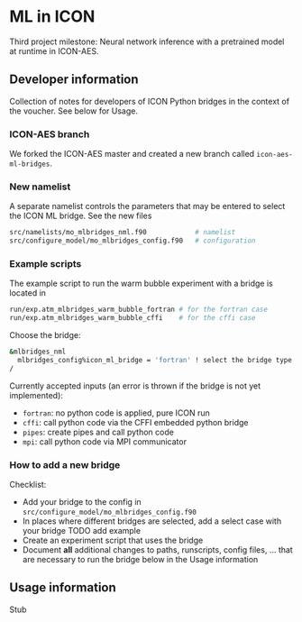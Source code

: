 # ML in ICON

Third project milestone: Neural network inference with a pretrained model at runtime in ICON-AES. 

## Developer information

Collection of notes for developers of ICON Python bridges in the context of the voucher. See below for Usage.

### ICON-AES branch

We forked the ICON-AES master and created a new branch called `icon-aes-ml-bridges`.

### New namelist

A separate namelist controls the parameters that may be entered to select the ICON ML bridge. See the new files

```bash
src/namelists/mo_mlbridges_nml.f90            # namelist
src/configure_model/mo_mlbridges_config.f90   # configuration
```

### Example scripts

The example script to run the warm bubble experiment with a bridge is located in 

```bash
run/exp.atm_mlbridges_warm_bubble_fortran # for the fortran case
run/exp.atm_mlbridges_warm_bubble_cffi    # for the cffi case
```

Choose the bridge:

```bash
&mlbridges_nml
  mlbridges_config%icon_ml_bridge = 'fortran' ! select the bridge type (fortran: no bridge!)
/
```

Currently accepted inputs (an error is thrown if the bridge is not yet implemented):
- `fortran`: no python code is applied, pure ICON run
- `cffi`: call python code via the CFFI embedded python bridge
- `pipes`: create pipes and call python code
- `mpi`: call python code via MPI communicator

### How to add a new bridge

Checklist:
- Add your bridge to the config in `src/configure_model/mo_mlbridges_config.f90`
- In places where different bridges are selected, add a select case with your bridge TODO add example
- Create an experiment script that uses the bridge
- Document **all** additional changes to paths, runscripts, config files, ... that are necessary to run the bridge below in the Usage information

## Usage information

Stub
